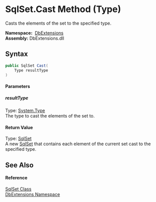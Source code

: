 SqlSet.Cast Method (Type)
=========================
Casts the elements of the set to the specified type.

  **Namespace:**  [DbExtensions][1]  
  **Assembly:** DbExtensions.dll

Syntax
------

```csharp
public SqlSet Cast(
	Type resultType
)
```

#### Parameters

##### *resultType*
Type: [System.Type][2]  
The type to cast the elements of the set to.

#### Return Value
Type: [SqlSet][3]  
A new [SqlSet][3] that contains each element of the current set cast to the specified type.

See Also
--------

#### Reference
[SqlSet Class][3]  
[DbExtensions Namespace][1]  

[1]: ../README.md
[2]: https://docs.microsoft.com/dotnet/api/system.type
[3]: README.md
